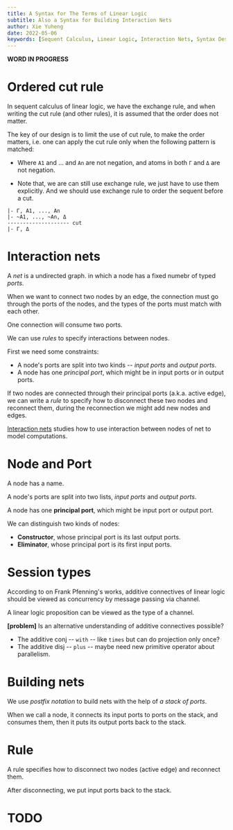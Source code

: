 ```yaml
---
title: A Syntax for The Terms of Linear Logic
subtitle: Also a Syntax for Building Interaction Nets
author: Xie Yuheng
date: 2022-05-06
keywords: [Sequent Calculus, Linear Logic, Interaction Nets, Syntax Design]
---
```


**WORD IN PROGRESS**

# Ordered cut rule

In sequent calculus of linear logic,
we have the exchange rule,
and when writing the cut rule (and other rules),
it is assumed that the order does not matter.

The key of our design is to limit the use of cut rule,
to make the order matters,
i.e. one can apply the cut rule
only when the following pattern is matched:

- Where `A1` and ... and `An` are not negation,
  and atoms in both `Γ` and `Δ` are not negation.

- Note that, we are can still use exchange rule,
  we just have to use them explicitly.
  And we should use exchange rule
  to order the sequent before a cut.

```
|- Γ, A1, ..., An
|- ~A1, ..., ~An, Δ
-------------------- cut
|- Γ, Δ
```

# Interaction nets

A _net_ is a undirected graph.
in which a node has a fixed numebr of typed _ports_.

When we want to connect two nodes by an edge,
the connection must go through the ports of the nodes,
and the types of the ports must match with each other.

One connection will consume two ports.

We can use _rules_ to specify interactions between nodes.

First we need some constraints:

- A node's ports are split into two kinds -- _input ports_ and _output ports_.
- A node has one _principal port_, which might be in input ports or in output ports.

If two nodes are connected through their principal ports (a.k.a. active edge),
we can write a _rule_ to specify how to disconnect these two nodes
and reconnect them, during the reconnection we might add new nodes and edges.

[Interaction nets](https://en.wikipedia.org/wiki/Interaction_nets)
studies how to use interaction
between nodes of net
to model computations.

# Node and Port

A node has a name.

A node's ports are split into two lists,
_input ports_ and _output ports_.

A node has one **principal port**,
which might be input port or output port.

We can distinguish two kinds of nodes:

- **Constructor**, whose principal port is its last output ports.
- **Eliminator**, whose principal port is its first input ports.

# Session types

According to on Frank Pfenning's works,
additive connectives of linear logic should be viewed as
concurrency by message passing via channel.

A linear logic proposition can be viewed as the type of a channel.

**[problem]** Is an alternative understanding of additive connectives possible?

- The additive conj -- `with` -- like `times` but can do projection only once?
- The additive disj -- `plus` -- maybe need new primitive operator about parallelism.

# Building nets

We use _postfix notation_ to build nets
with the help of _a stack of ports_.

When we call a node,
it connects its input ports to ports on the stack,
and consumes them,
then it puts its output ports back to the stack.

# Rule

A rule specifies
how to disconnect two nodes (active edge)
and reconnect them.

After disconnecting, we put input ports back to the stack.

# TODO
